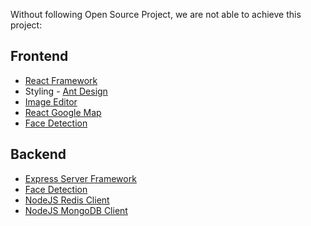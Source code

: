 Without following Open Source Project, we are not able to achieve this project:

## Frontend

* [React Framework](https://reactjs.org/)
* Styling - [Ant Design](https://ant.design/)
* [Image Editor](https://github.com/nhn/tui.image-editor)
* [React Google Map](https://github.com/google-map-react/google-map-react)
* [Face Detection](https://github.com/justadudewhohacks/face-api.js)


## Backend

* [Express Server Framework](https://expressjs.com/)
* [Face Detection](https://github.com/justadudewhohacks/face-api.js)
* [NodeJS Redis Client](https://github.com/tj/connect-redis)
* [NodeJS MongoDB Client](https://github.com/mongo-js/mongojs)
